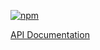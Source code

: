 [![npm](https://img.shields.io/npm/v/@sites-next-content/data-basic-building-blocks.svg?style=flat-square)](https://www.npmjs.com/package/@sites-next-content/data-basic-building-blocks)

[API Documentation](./markdown/data-basic-building-blocks.md)
